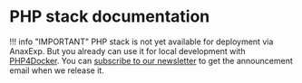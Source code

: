 # PHP stack documentation

!!! info "IMPORTANT"
    PHP stack is not yet available for deployment via AnaxExp. But you already can use it for local development with [PHP4Docker](local.md). You can [subscribe to our newsletter](http://eepurl.com/br01gH) to get the announcement email when we release it. 

